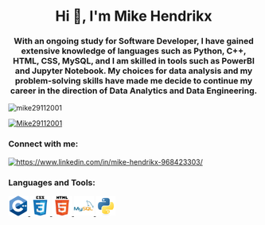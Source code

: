 <h1 align="center">Hi 👋, I'm Mike Hendrikx</h1>
<h3 align="center">With an ongoing study for Software Developer, I have gained extensive knowledge of languages such as Python, C++, HTML, CSS, MySQL, and I am skilled in tools such as PowerBI and Jupyter Notebook. My choices for data analysis and my problem-solving skills have made me decide to continue my career in the direction of Data Analytics and Data Engineering.</h3>

<p align="left"> <img src="https://komarev.com/ghpvc/?username=mike29112001&label=Profile%20views&color=0e75b6&style=flat" alt="mike29112001" /> </p>

<p align="left"> <a href="https://github.com/ryo-ma/github-profile-trophy"><img src="https://github-profile-trophy.vercel.app/?username=mike29112001" alt="Mike29112001" /></a> </p>

<h3 align="left">Connect with me:</h3>
<p align="left">
<a href="https://www.linkedin.com/in/mike-hendrikx-968423303/" target="blank"><img align="center" src="https://raw.githubusercontent.com/rahuldkjain/github-profile-readme-generator/master/src/images/icons/Social/linked-in-alt.svg" alt="https://www.linkedin.com/in/mike-hendrikx-968423303/" height="30" width="40" /></a>
</p>

<h3 align="left">Languages and Tools:</h3>
<p align="left"> <a href="https://www.w3schools.com/cpp/" target="_blank" rel="noreferrer"> <img src="https://raw.githubusercontent.com/devicons/devicon/master/icons/cplusplus/cplusplus-original.svg" alt="cplusplus" width="40" height="40"/> </a> <a href="https://www.w3schools.com/css/" target="_blank" rel="noreferrer"> <img src="https://raw.githubusercontent.com/devicons/devicon/master/icons/css3/css3-original-wordmark.svg" alt="css3" width="40" height="40"/> </a> <a href="https://www.w3.org/html/" target="_blank" rel="noreferrer"> <img src="https://raw.githubusercontent.com/devicons/devicon/master/icons/html5/html5-original-wordmark.svg" alt="html5" width="40" height="40"/> </a> <a href="https://www.mysql.com/" target="_blank" rel="noreferrer"> <img src="https://raw.githubusercontent.com/devicons/devicon/master/icons/mysql/mysql-original-wordmark.svg" alt="mysql" width="40" height="40"/> </a> <a href="https://www.python.org" target="_blank" rel="noreferrer"> <img src="https://raw.githubusercontent.com/devicons/devicon/master/icons/python/python-original.svg" alt="python" width="40" height="40"/> </a> </p>
